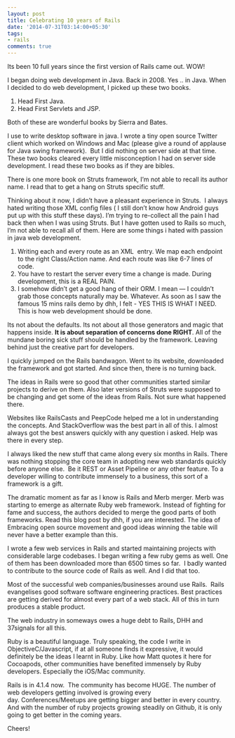 ```yaml
---
layout: post
title: Celebrating 10 years of Rails
date: '2014-07-31T03:14:00+05:30'
tags:
- rails
comments: true
---
```

Its been 10 full years since the first version of Rails came out. WOW! 


I began doing web development in Java. Back in 2008. Yes .. in Java. When I decided to do web development, I picked up these two books.
1. Head First Java.
2. Head First Servlets and JSP. 

Both of these are wonderful books by Sierra and Bates.

I use to write desktop software in java. I wrote a tiny open source Twitter client which worked on Windows and Mac (please give a round of applause for Java swing framework).  But I did nothing on server side at that time. These two books cleared every little misconception I had on server side development. I read these two books as if they are bibles.

There is one more book on Struts framework, I’m not able to recall its author name. I read that to get a hang on Struts specific stuff. 

Thinking about it now, I didn’t have a pleasant experience in Struts.  I always hated writing those XML config files ( I still don’t know how Android guys put up with this stuff these days). I’m trying to re-collect all the pain I had back then when I was using Struts. But I have gotten used to Rails so much, I’m not able to recall all of them. Here are some things i hated with passion in java web development.
1. Writing each and every route as an XML  entry. We map each endpoint to the right Class/Action name. And each route was like 6-7 lines of code. 
2. You have to restart the server every time a change is made. During development, this is a REAL PAIN.
3. I somehow didn’t get a good hang of their ORM. I mean — I couldn’t grab those concepts naturally may be.
Whatever.
As soon as I saw the famous 15 mins rails demo by dhh, I felt - YES THIS IS WHAT I NEED. This is how web development should be done.  

Its not about the defaults. Its not about all those generators and magic that happens inside. **It is about separation of concerns done RIGHT**. All of the mundane boring sick stuff should be handled by the framework. Leaving behind just the creative part for developers.

I quickly jumped on the Rails bandwagon. Went to its website, downloaded the framework and got started. And since then, there is no turning back. 

The ideas in Rails were so good that other communities started similar projects to derive on them. Also later versions of Struts were supposed to be changing and get some of the ideas from Rails. Not sure what happened there. 


Websites like RailsCasts and PeepCode helped me a lot in understanding the concepts. And StackOverflow was the best part in all of this. I almost always got the best answers quickly with any question i asked. Help was there in every step. 

I always liked the new stuff that came along every six months in Rails. There was nothing stopping the core team in adopting new web standards quickly before anyone else.  Be it REST or Asset Pipeline or any other feature. To a developer willing to contribute immensely to a business, this sort of a framework is a gift.


The dramatic moment as far as I know is Rails and Merb merger. Merb was starting to emerge as alternate Ruby web framework. Instead of fighting for fame and success, the authors decided to merge the good parts of both frameworks. Read this blog post by dhh, if you are interested. The idea of Embracing open source movement and good ideas winning the table will never have a better example than this. 

I wrote a few web services in Rails and started maintaining projects with considerable large codebases.  I began writing a few ruby gems as well. One of them has been downloaded more than 6500 times so far. 
I badly wanted to contribute to the source code of Rails as well. And I did that too. 

Most of the successful web companies/businesses around use Rails.  Rails evangelises good software software engineering practices. Best practices are getting derived for almost every part of a web stack. All of this in turn produces a stable product. 

The web industry in someways owes a huge debt to Rails, DHH and 37signals for all this.

Ruby is a beautiful language. Truly speaking, the code I write in ObjectiveC/Javascript, if at all someone finds it expressive, it would definitely be the ideas I learnt in Ruby. Like how Matt quotes it here for Cocoapods, other communities have benefited immensely by Ruby developers. Especially the iOS/Mac community.

Rails is in 4.1.4 now.  The community has become HUGE. The number of web developers getting involved is growing every day. Conferences/Meetups are getting bigger and better in every country. And with the number of ruby projects growing steadily on Github, it is only going to get better in the coming years. 

Cheers! 
